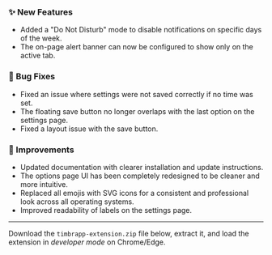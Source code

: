 ### ✨ New Features
- Added a "Do Not Disturb" mode to disable notifications on specific days of the week.
- The on-page alert banner can now be configured to show only on the active tab.

### 🐛 Bug Fixes
- Fixed an issue where settings were not saved correctly if no time was set.
- The floating save button no longer overlaps with the last option on the settings page.
- Fixed a layout issue with the save button.

### 🚀 Improvements
- Updated documentation with clearer installation and update instructions.
- The options page UI has been completely redesigned to be cleaner and more intuitive.
- Replaced all emojis with SVG icons for a consistent and professional look across all operating systems.
- Improved readability of labels on the settings page.


---
Download the `timbrapp-extension.zip` file below, extract it, and load the extension in *developer mode* on Chrome/Edge.
